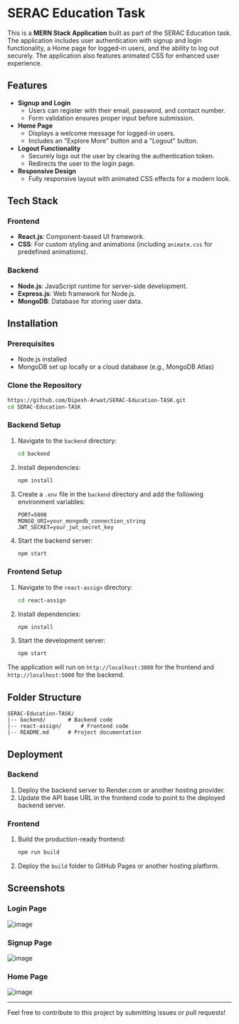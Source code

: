 # SERAC Education Task

This is a **MERN Stack Application** built as part of the SERAC Education task. The application includes user authentication with signup and login functionality, a Home page for logged-in users, and the ability to log out securely. The application also features animated CSS for enhanced user experience.

## Features

- **Signup and Login**
  - Users can register with their email, password, and contact number.
  - Form validation ensures proper input before submission.
- **Home Page**
  - Displays a welcome message for logged-in users.
  - Includes an "Explore More" button and a "Logout" button.
- **Logout Functionality**
  - Securely logs out the user by clearing the authentication token.
  - Redirects the user to the login page.
- **Responsive Design**
  - Fully responsive layout with animated CSS effects for a modern look.    

## Tech Stack

### Frontend
- **React.js**: Component-based UI framework.
- **CSS**: For custom styling and animations (including `animate.css` for predefined animations).

### Backend
- **Node.js**: JavaScript runtime for server-side development.
- **Express.js**: Web framework for Node.js.
- **MongoDB**: Database for storing user data.


## Installation

### Prerequisites
- Node.js installed
- MongoDB set up locally or a cloud database (e.g., MongoDB Atlas)

### Clone the Repository
```bash
https://github.com/Dipesh-Arwat/SERAC-Education-TASK.git
cd SERAC-Education-TASK
```

### Backend Setup
1. Navigate to the `backend` directory:
   ```bash
   cd backend
   ```
2. Install dependencies:
   ```bash
   npm install
   ```
3. Create a `.env` file in the `backend` directory and add the following environment variables:
   ```env
   PORT=5000
   MONGO_URI=your_mongodb_connection_string
   JWT_SECRET=your_jwt_secret_key
   ```
4. Start the backend server:
   ```bash
   npm start
   ```

### Frontend Setup
1. Navigate to the `react-assign` directory:
   ```bash
   cd react-assign
   ```
2. Install dependencies:
   ```bash
   npm install
   ```
3. Start the development server:
   ```bash
   npm start
   ```

The application will run on `http://localhost:3000` for the frontend and `http://localhost:5000` for the backend.

## Folder Structure

```plaintext
SERAC-Education-TASK/
|-- backend/       # Backend code
|-- react-assign/      # Frontend code
|-- README.md      # Project documentation
```

## Deployment

### Backend
1. Deploy the backend server to Render.com or another hosting provider.
2. Update the API base URL in the frontend code to point to the deployed backend server.

### Frontend
1. Build the production-ready frontend:
   ```bash
   npm run build
   ```
2. Deploy the `build` folder to GitHub Pages or another hosting platform.

## Screenshots

### Login Page
![image](https://github.com/user-attachments/assets/64452986-12ce-473b-aaf3-75873f297c35)

### Signup Page
![image](https://github.com/user-attachments/assets/a179483f-bc8b-4655-9371-ee979ba558e7)

### Home Page
![image](https://github.com/user-attachments/assets/70830d99-e15b-40e8-8214-278a89754aef)

---

Feel free to contribute to this project by submitting issues or pull requests!

